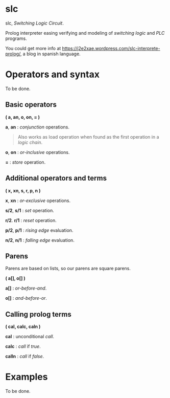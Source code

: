 # slc
slc, *Switching Logic Circuit*.

Prolog interpreter easing verifying and modeling of *switching logic* and *PLC* programs.


You could get more info at https://j2e2xae.wordpress.com/slc-interprete-prolog/, a blog in spanish language.

# Operators and syntax
To be done.

## Basic operators
**( a, an, o, on, = )**

**a**, **an** : *conjunction* operations.
>Also works as load operation when found as the first operation in a *logic chain*.

**o**, **on** : *or-inclusive* operations.

**=** : *store* operation.


## Additional operators and terms
**( x, xn, s, r, p, n )**

**x**, **xn** : *or-exclusive* operations.


**s/2**, **s/1** : *set* operation.

**r/2**. **r/1** : *reset* operation.


**p/2**, **p/1** : *rising edge* evaluation.

**n/2**, **n/1** : *falling edge* evaluation.


## Parens
Parens are based on lists, so our parens are square parens.

**( a[], o[] )**

**a[]** : *or-before-and*.

**o[]** : *and-before-or*.


## Calling prolog terms
**( cal, calc, caln )**

**cal** : unconditional *call*.

**calc** : *call* if *true*.

**calln** : *call* if *false*.

# Examples
To be done.
